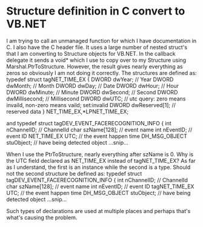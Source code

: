 
# Structure definition in C convert to VB.NET

I am trying to call an unmanaged function for which I have documentation in C. I also have the C header file. It uses a large number of nested struct's that I am converting to Structure objects for VB.NET. In the callback delegate it sends a void* which I use to copy over to my Structure using Marshal.PtrToStructure. However, the result gives nearly everything as zeros so obviously I am not doing it correctly.
The structures are defined as:
typedef struct tagNET_TIME_EX
{
    DWORD               dwYear;                 // Year
    DWORD               dwMonth;                // Month
    DWORD               dwDay;                  // Date
    DWORD               dwHour;                 // Hour
    DWORD               dwMinute;               // Minute
    DWORD               dwSecond;               // Second
    DWORD               dwMillisecond;          // Millisecond
    DWORD               dwUTC;                  // utc query: zero means invaild, non-zero means vaild;  set:invalid
    DWORD               dwReserved[1];          // reserved data
} NET_TIME_EX,*LPNET_TIME_EX;

and
typedef struct tagDEV_EVENT_FACERECOGNITION_INFO
{
    int                 nChannelID;                     // ChannelId
    char                szName[128];                        // event name
    int                 nEventID;                       // event ID
    NET_TIME_EX         UTC;                            // the event happen time
    DH_MSG_OBJECT       stuObject;                      // have being detected object
   ...snip...

When I use the PtrToStructure, nearly everything after szName is 0.
Why is the UTC field declared as NET_TIME_EX instead of tagNET_TIME_EX? As far as I understand, the first is an instance while the second is a type. Should not the second structure be defined as:
typedef struct tagDEV_EVENT_FACERECOGNITION_INFO
{
    int                 nChannelID;                     // ChannelId
    char                szName[128];                        // event name
    int                 nEventID;                       // event ID
    tagNET_TIME_EX          UTC;                            // the event happen time
    DH_MSG_OBJECT       stuObject;                      // have being detected object
   ...snip...

Such types of declarations are used at multiple places and perhaps that's what's causing the problem.

        
